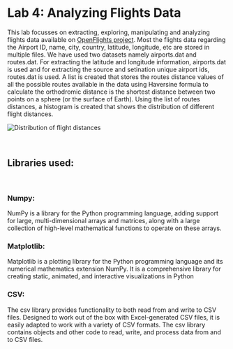 # Lab 4: Analyzing Flights Data

This lab focusses on extracting, exploring, manipulating and analyzing flights data available on [OpenFlights project](https://openflights.org/). Most the flights data regarding the Airport ID, name, city, country, latitude, longitude, etc are stored in multiple files. We have used two datasets namely airports.dat and routes.dat. For extracting the latitude and longitude information, airports.dat is used and for extracting the source and setination unique airport ids, routes.dat is used. A list is created that stores the routes distance values of all the possible routes available in the data using Haversine formula to calculate the orthodromic distance is the shortest distance between two points on a sphere (or the surface of Earth). Using the list of routes distances, a histogram is created that shows the distribution of different flight distances. <br>

![Distribution of flight distances](https://user-images.githubusercontent.com/76536418/118193078-28fe4f00-b415-11eb-9be0-147069f21866.png)

<br>

## Libraries used:
<br>

### **Numpy:** <br>
NumPy is a library for the Python programming language, adding support for large, multi-dimensional arrays and matrices, along with a large collection of high-level mathematical functions to operate on these arrays. <br>

### **Matplotlib:** <br>
Matplotlib is a plotting library for the Python programming language and its numerical mathematics extension NumPy. It is a comprehensive library for creating static, animated, and interactive visualizations in Python<br>

### **CSV:** <br>
The csv library provides functionality to both read from and write to CSV files. Designed to work out of the box with Excel-generated CSV files, it is easily adapted to work with a variety of CSV formats. The csv library contains objects and other code to read, write, and process data from and to CSV files.<br>
